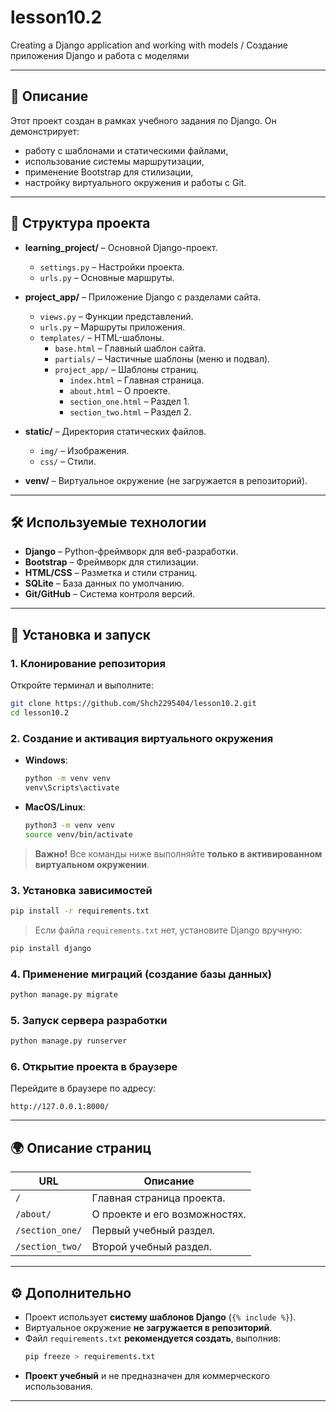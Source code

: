 # **lesson10.2**  
Creating a Django application and working with models / Создание приложения Django и работа с моделями  

---

## **📌 Описание**  

Этот проект создан в рамках учебного задания по Django. Он демонстрирует:  
- работу с шаблонами и статическими файлами,  
- использование системы маршрутизации,  
- применение Bootstrap для стилизации,  
- настройку виртуального окружения и работы с Git.  

---

## **📂 Структура проекта**  

- **learning_project/** – Основной Django-проект.  
  - `settings.py` – Настройки проекта.  
  - `urls.py` – Основные маршруты.  

- **project_app/** – Приложение Django с разделами сайта.  
  - `views.py` – Функции представлений.  
  - `urls.py` – Маршруты приложения.  
  - `templates/` – HTML-шаблоны.  
    - `base.html` – Главный шаблон сайта.  
    - `partials/` – Частичные шаблоны (меню и подвал).  
    - `project_app/` – Шаблоны страниц.  
      - `index.html` – Главная страница.  
      - `about.html` – О проекте.  
      - `section_one.html` – Раздел 1.  
      - `section_two.html` – Раздел 2.  

- **static/** – Директория статических файлов.  
  - `img/` – Изображения.  
  - `css/` – Стили.  

- **venv/** – Виртуальное окружение (не загружается в репозиторий).  

---

## **🛠 Используемые технологии**  

- **Django** – Python-фреймворк для веб-разработки.  
- **Bootstrap** – Фреймворк для стилизации.  
- **HTML/CSS** – Разметка и стили страниц.  
- **SQLite** – База данных по умолчанию.  
- **Git/GitHub** – Система контроля версий.  

---

## **🚀 Установка и запуск**  

### **1. Клонирование репозитория**  
Откройте терминал и выполните:  
```bash
git clone https://github.com/Shch2295404/lesson10.2.git
cd lesson10.2
```

### **2. Создание и активация виртуального окружения**  
- **Windows**:  
  ```bash
  python -m venv venv
  venv\Scripts\activate
  ```
- **MacOS/Linux**:  
  ```bash
  python3 -m venv venv
  source venv/bin/activate
  ```

> **Важно!** Все команды ниже выполняйте **только в активированном виртуальном окружении**.

### **3. Установка зависимостей**  
```bash
pip install -r requirements.txt
```

> Если файла `requirements.txt` нет, установите Django вручную:  
```bash
pip install django
```

### **4. Применение миграций (создание базы данных)**  
```bash
python manage.py migrate
```

### **5. Запуск сервера разработки**  
```bash
python manage.py runserver
```

### **6. Открытие проекта в браузере**  
Перейдите в браузере по адресу:  
```
http://127.0.0.1:8000/
```

---

## **🌍 Описание страниц**  

| URL          | Описание                     |  
|-------------|------------------------------|  
| `/`         | Главная страница проекта.    |  
| `/about/`   | О проекте и его возможностях. |  
| `/section_one/` | Первый учебный раздел.    |  
| `/section_two/` | Второй учебный раздел.    |  

---

## **⚙️ Дополнительно**  

- Проект использует **систему шаблонов Django** (`{% include %}`).  
- Виртуальное окружение **не загружается в репозиторий**.  
- Файл `requirements.txt` **рекомендуется создать**, выполнив:  
  ```bash
  pip freeze > requirements.txt
  ```
- **Проект учебный** и не предназначен для коммерческого использования.  

---